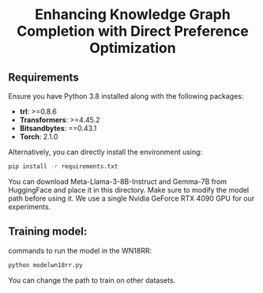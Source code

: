 
<h1 align="center">Enhancing Knowledge Graph Completion with Direct Preference Optimization</h1>


## Requirements

Ensure you have Python 3.8 installed along with the following packages:

- **trl**: >=0.8.6
- **Transformers**: >=4.45.2
- **Bitsandbytes**: ==0.43.1
- **Torch**: 2.1.0

Alternatively, you can directly install the environment using:

```bash
pip install -r requirements.txt

```
You can download Meta-Llama-3-8B-Instruct and Gemma-7B from HuggingFace and place it in this directory. Make sure to modify the model path before using it. We use a single Nvidia GeForce RTX 4090 GPU for our experiments.


## Training model:
commands to run the model in the WN18RR:
```bash
python modelwn18rr.py
```
You can change the path to train on other datasets.
